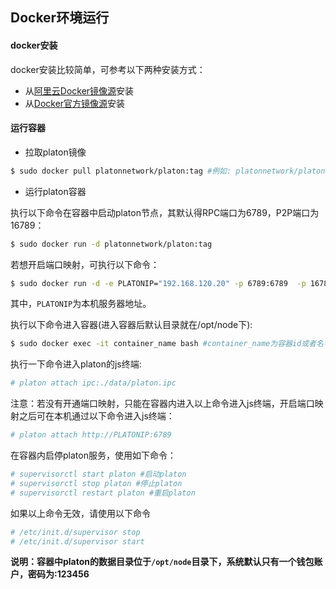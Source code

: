 ## Docker环境运行

#### docker安装

docker安装比较简单，可参考以下两种安装方式：

- 从[阿里云Docker镜像源](https://yq.aliyun.com/articles/110806)安装
- 从[Docker官方镜像源](https://docs.docker.com/install/linux/docker-ce/ubuntu/)安装

#### 运行容器

- 拉取platon镜像

```bash
$ sudo docker pull platonnetwork/platon:tag #例如: platonnetwork/platon:0.6.0
```

- 运行platon容器

执行以下命令在容器中启动platon节点，其默认得RPC端口为6789，P2P端口为16789：

```bash
$ sudo docker run -d platonnetwork/platon:tag
```

若想开启端口映射，可执行以下命令：

```bash
$ sudo docker run -d -e PLATONIP="192.168.120.20" -p 6789:6789  -p 16789:16789 --name platon platonnetwork/platon:0.6.0
```

其中，`PLATONIP`为本机服务器地址。

执行以下命令进入容器(进入容器后默认目录就在/opt/node下):

```bash
$ sudo docker exec -it container_name bash #container_name为容器id或者名字
```

执行一下命令进入platon的js终端:

```bash
# platon attach ipc:./data/platon.ipc
```

注意：若没有开通端口映射，只能在容器内进入以上命令进入js终端，开启端口映射之后可在本机通过以下命令进入js终端：

```bash
# platon attach http://PLATONIP:6789
```

在容器内启停platon服务，使用如下命令：

```bash
# supervisorctl start platon #启动platon
# supervisorctl stop platon #停止platon
# supervisorctl restart platon #重启platon
```

如果以上命令无效，请使用以下命令

```bash
# /etc/init.d/supervisor stop
# /etc/init.d/supervisor start
```

**说明：容器中platon的数据目录位于`/opt/node`目录下，系统默认只有一个钱包账户，密码为:123456**